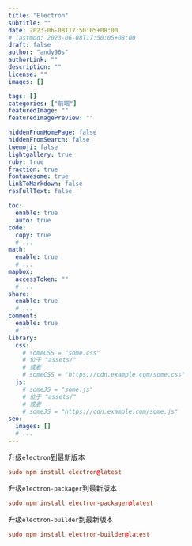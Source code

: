 ```yaml
---
title: "Electron"
subtitle: ""
date: 2023-06-08T17:50:05+08:00
# lastmod: 2023-06-08T17:50:05+08:00
draft: false
author: "andy90s"
authorLink: ""
description: ""
license: ""
images: []

tags: []
categories: ["前端"]
featuredImage: ""
featuredImagePreview: ""

hiddenFromHomePage: false
hiddenFromSearch: false
twemoji: false
lightgallery: true
ruby: true
fraction: true
fontawesome: true
linkToMarkdown: false
rssFullText: false

toc:
  enable: true
  auto: true
code:
  copy: true
  # ...
math:
  enable: true
  # ...
mapbox:
  accessToken: ""
  # ...
share:
  enable: true
  # ...
comment:
  enable: true
  # ...
library:
  css:
    # someCSS = "some.css"
    # 位于 "assets/"
    # 或者
    # someCSS = "https://cdn.example.com/some.css"
  js:
    # someJS = "some.js"
    # 位于 "assets/"
    # 或者
    # someJS = "https://cdn.example.com/some.js"
seo:
  images: []
  # ...
---
```

<!--more-->
升级`electron`到最新版本
```toml
sudo npm install electron@latest
```

升级`electron-packager`到最新版本
```toml
sudo npm install electron-packager@latest
```

升级`electron-builder`到最新版本
```toml
sudo npm install electron-builder@latest
```